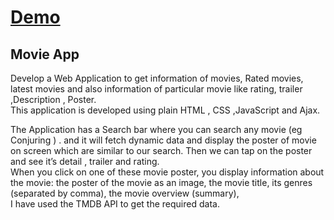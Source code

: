 # <a href="https://chauhanarpit09.github.io/MovieWebApp-with-HTML-JS-CSS/">Demo</a>

## Movie App 

Develop a Web Application to get information of movies, Rated movies, latest movies and also information of particular movie like rating, trailer ,Description , Poster.<br/>
This application is developed using plain HTML , CSS ,JavaScript and Ajax.<br/>

The Application has a Search bar where you can search any movie (eg Conjuring ) . and it will fetch dynamic data and display the poster of movie on screen which are similar to our search. Then we can tap on the poster and see it’s detail , trailer and rating. <br/>
When you click on one of these movie poster, you display information about the movie: the poster of the movie as an image, the movie title, its genres (separated by comma), the movie overview (summary), <br/>
I have used the TMDB API to get the required data.<br/>

